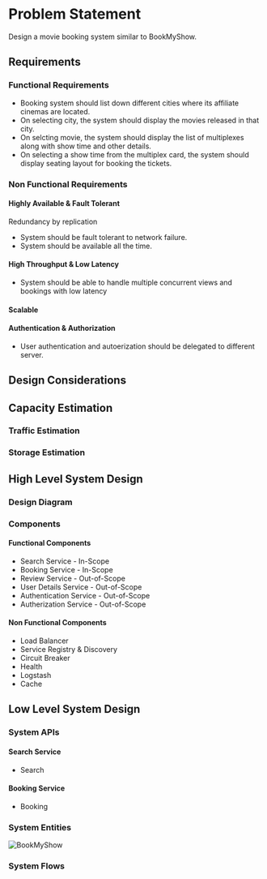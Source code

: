# Problem Statement
Design a movie booking system similar to BookMyShow.

## Requirements
### Functional Requirements
* Booking system should list down different cities where its affiliate cinemas are located.
* On selecting city, the system should display the movies released in that city.
* On selcting movie, the system should display the list of multiplexes along with show time and other details.
* On selecting a show time from the multiplex card, the system should display seating layout for booking the tickets.

### Non Functional Requirements
#### Highly Available & Fault Tolerant
Redundancy by replication
* System should be fault tolerant to network failure.
* System should be available all the time.

#### High Throughput & Low Latency
* System should be able to handle multiple concurrent views and bookings with low latency

#### Scalable

#### Authentication & Authorization
* User authentication and autoerization should be delegated to different server.

## Design Considerations

## Capacity Estimation
### Traffic Estimation
### Storage Estimation

## High Level System Design
### Design Diagram

### Components
#### Functional Components
* Search Service - In-Scope
* Booking Service - In-Scope
* Review Service - Out-of-Scope
* User Details Service - Out-of-Scope
* Authentication Service - Out-of-Scope
* Autherization Service - Out-of-Scope

#### Non Functional Components
* Load Balancer
* Service Registry & Discovery
* Circuit Breaker
* Health
* Logstash
* Cache

## Low Level System Design
### System APIs
#### Search Service
* Search

#### Booking Service
* Booking

### System Entities
![BookMyShow](https://user-images.githubusercontent.com/33038109/230956141-2a77bf91-e266-4f5c-a195-c81aeafb3cc2.png)

### System Flows
